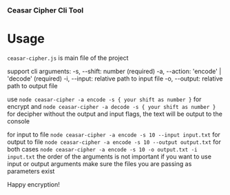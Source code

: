 ### Ceasar Cipher Cli Tool

# Usage
`ceasar-cipher.js` is main file of the project

support cli arguments:
-s, --shift: number (required)
-a, --action: 'encode' | 'decode' (required)
-i, --input: relative path to input file
-o, --output: relative path to output file

use `node ceasar-cipher -a encode -s { your shift as number }` for encrypt
and `node ceasar-cipher -a decode -s { your shift as number }` for decipher
without the output and input flags, the text will be output to the console

for input to file `node ceasar-cipher -a encode -s 10 --input input.txt`
for output to file `node ceasar-cipher -a encode -s 10 --output output.txt`
for both cases `node ceasar-cipher -a encode -s 10 -o output.txt -i input.txt`
the order of the arguments is not important
if you want to use input or output arguments make sure the files you are passing as parameters exist

Happy encryption!